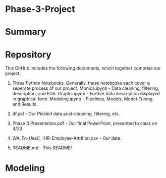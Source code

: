# Phase-3-Project

# Summary

# Repository

This GitHub includes the following documents, which together comprise our project.

1. Three Python Notebooks. Generally, these notebooks each cover a seperate process of our project.
  Monica.ipynb - Data cleaning, filtering, description, and EDA.
  Graphs.ipynb - Further data description displayed in graphical form.
  Modeling.ipynb - Pipelines, Models, Model-Tuning, and Results.
  
2. df.pkl - Our Pickled data post-cleaning, filtering, etc.

3. Phase 3 Presentation.pdf - Our final PowerPoint, presented to class on 4/22.

4. WA_Fn-UseC_-HR-Employee-Attrition.csv - Our data.

5. README.md - This README!

# Modeling
